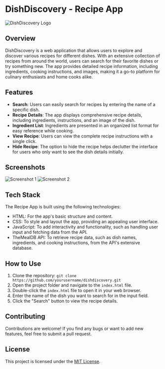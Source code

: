 # DishDiscovery - Recipe App

![DishDiscovery Logo](https://yourdomain.com/path/to/logo.png)

## Overview

DishDiscovery is a web application that allows users to explore and discover various recipes for different dishes. With an extensive collection of recipes from around the world, users can search for their favorite dishes or try something new. The app provides detailed recipe information, including ingredients, cooking instructions, and images, making it a go-to platform for culinary enthusiasts and home cooks alike.

## Features

- **Search**: Users can easily search for recipes by entering the name of a specific dish.
- **Recipe Details**: The app displays comprehensive recipe details, including ingredients, instructions, and an image of the dish.
- **Ingredient List**: Ingredients are presented in an organized list format for easy reference while cooking.
- **View Recipe**: Users can view the complete recipe instructions with a single click.
- **Hide Recipe**: The option to hide the recipe helps declutter the interface for users who only want to see the dish details initially.

## Screenshots

![Screenshot 1](https://yourdomain.com/path/to/screenshot1.png)
![Screenshot 2](https://yourdomain.com/path/to/screenshot2.png)

## Tech Stack

The Recipe App is built using the following technologies:

- HTML: For the app's basic structure and content.
- CSS: To style and layout the app, providing an appealing user interface.
- JavaScript: To add interactivity and functionality, such as handling user input and fetching data from the API.
- TheMealDB API: To retrieve recipe data, such as dish names, ingredients, and cooking instructions, from the API's extensive database.

## How to Use

1. Clone the repository: `git clone https://github.com/yourusername/dishdiscovery.git`
2. Open the project folder and navigate to the `index.html` file.
3. Double-click the `index.html` file to open it in your web browser.
4. Enter the name of the dish you want to search for in the input field.
5. Click the "Search" button to view the recipe details.

## Contributing

Contributions are welcome! If you find any bugs or want to add new features, feel free to submit a pull request.

## License

This project is licensed under the [MIT License](https://opensource.org/licenses/MIT).

